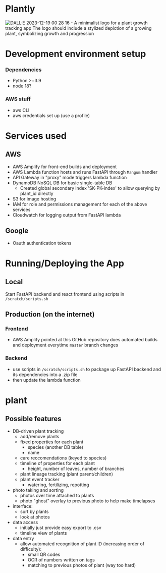 # Plantly
![DALL·E 2023-12-19 00 28 16 - A minimalist logo for a plant growth tracking app  The logo should include a stylized depiction of a growing plant, symbolizing growth and progression](https://github.com/dantheand/plants/assets/16441200/000dde1f-9b1d-4d54-b54f-e655b0466c6e)

# Development environment setup
### Dependencies
- Python >=3.9
- node 18?

### AWS stuff
- aws CLI
- aws credentials set up (use a profile)

# Services used
## AWS 
- AWS Amplify for front-end builds and deployment
- AWS Lambda function hosts and runs FastAPI through `Mangum` handler
- API Gateway in "proxy" mode triggers lambda function
- DynamoDB NoSQL DB for basic single-table DB
  - Created global secondary index 'SK-PK-index' to allow querying by plant_id directly 
- S3 for image hosting
- IAM for role and permissions management for each of the above services
- Cloudwatch for logging output from FastAPI lambda

## Google
- Oauth authentication tokens
  
# Running/Deploying the App

## Local
Start FastAPI backend and react frontend using scripts in `/scratch/scripts.sh`

## Production (on the internet)

### Frontend
- AWS Amplify pointed at this GitHub repository does automated builds and deployment everytime `master` branch changes

### Backend
- use scripts in `/scratch/scripts.sh` to package up FastAPI backend and its dependencies into a .zip file
- then update the lambda function
 

# plant
## Possible features
- DB-driven plant tracking
  - add/remove plants
  - fixed properties for each plant
    - species (another DB table)
    - name
  - care reccomendations (keyed to species)
  - timeline of properties for each plant
    - height, number of leaves, number of branches
  - plant lineage tracking (plant parent/children)
  - plant event tracker
    - watering, fertilizing, repotting
- photo taking and sorting
  - photos over time attached to plants
  - photo "ghost" overlay to previous photo to help make timelapses
- interface:
  - sort by plants
  - look at photos
- data access
  - initially just provide easy export to .csv
  - timeline view of plants
- data entry
  - allow automated recognition of plant ID (increasing order of difficulty):
     - small QR codes
     - OCR of numbers written on tags
     - matching to previous photos of plant (way too hard)
